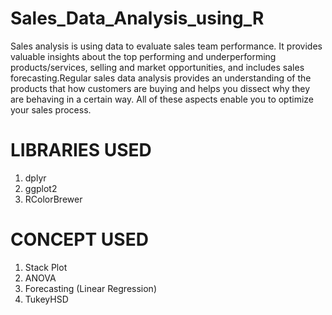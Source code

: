 # Sales_Data_Analysis_using_R

Sales analysis is using data to evaluate sales team performance. It provides valuable insights about the top performing and underperforming products/services, selling and market opportunities, and includes sales forecasting.Regular sales data analysis provides an understanding of the products that how customers are buying and helps you dissect why they are behaving in a certain way. All of these aspects enable you to optimize your sales process.

# LIBRARIES USED

1. dplyr
2. ggplot2
3. RColorBrewer

# CONCEPT USED

1. Stack Plot
2. ANOVA 
3. Forecasting (Linear Regression)
4. TukeyHSD 
